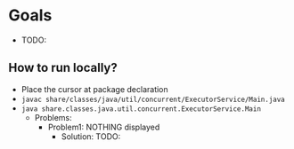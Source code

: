 # Goals
* TODO:

## How to run locally?
* Place the cursor at package declaration
* `javac share/classes/java/util/concurrent/ExecutorService/Main.java` 
* `java share.classes.java.util.concurrent.ExecutorService.Main`
  * Problems:
    * Problem1: NOTHING displayed
      * Solution: TODO:
